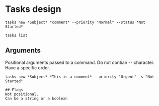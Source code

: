 # Tasks design

```
tasks new *Subject* *comment* --priority "Normal" --status *Not Started*
```

```
tasks list
```

## Arguments
Positional arguments passed to a command. 
Do not contian -- character. Have a specific order.

```
tasks new *Subject* *This is a comment* --priority "Urgent" -s "Not  Started"

## Flags
Not positional. 
Can be a string or a boolean